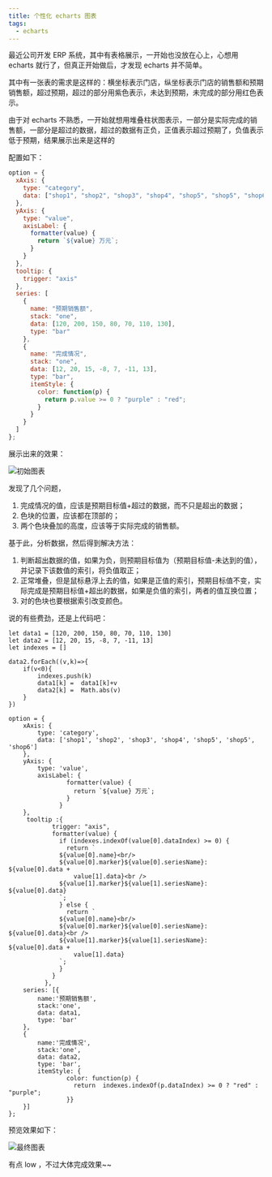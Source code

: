 ```yaml
---
title: 个性化 echarts 图表
tags:
  - echarts
---
```


最近公司开发 ERP 系统，其中有表格展示，一开始也没放在心上，心想用 echarts 就行了，但真正开始做后，才发现 echarts 并不简单。

<!-- more -->

其中有一张表的需求是这样的：横坐标表示门店，纵坐标表示门店的销售额和预期销售额，超过预期，超过的部分用紫色表示，未达到预期，未完成的部分用红色表示。

由于对 echarts 不熟悉，一开始就想用堆叠柱状图表示，一部分是实际完成的销售额，一部分是超过的数据，超过的数据有正负，正值表示超过预期了，负值表示低于预期，结果展示出来是这样的

配置如下：

```javascript
option = {
  xAxis: {
    type: "category",
    data: ["shop1", "shop2", "shop3", "shop4", "shop5", "shop5", "shop6"]
  },
  yAxis: {
    type: "value",
    axisLabel: {
      formatter(value) {
        return `${value} 万元`;
      }
    }
  },
  tooltip: {
    trigger: "axis"
  },
  series: [
    {
      name: "预期销售额",
      stack: "one",
      data: [120, 200, 150, 80, 70, 110, 130],
      type: "bar"
    },
    {
      name: "完成情况",
      stack: "one",
      data: [12, 20, 15, -8, 7, -11, 13],
      type: "bar",
      itemStyle: {
        color: function(p) {
          return p.value >= 0 ? "purple" : "red";
        }
      }
    }
  ]
};
```

展示出来的效果：

![初始图表](https://i.loli.net/2019/06/29/5d1712ca9761120404.png)

发现了几个问题，

1. 完成情况的值，应该是预期目标值+超过的数据，而不只是超出的数据；
2. 色块的位置，应该都在顶部的；
3. 两个色块叠加的高度，应该等于实际完成的销售额。

基于此，分析数据，然后得到解决方法：

1. 判断超出数据的值，如果为负，则预期目标值为（预期目标值-未达到的值），并记录下该数值的索引，将负值取正；
2. 正常堆叠，但是鼠标悬浮上去的值，如果是正值的索引，预期目标值不变，实际完成是预期目标值+超出的数据，如果是负值的索引，两者的值互换位置；
3. 对的色块也要根据索引改变颜色。

说的有些费劲，还是上代码吧：

```
let data1 = [120, 200, 150, 80, 70, 110, 130]
let data2 = [12, 20, 15, -8, 7, -11, 13]
let indexes = []

data2.forEach((v,k)=>{
    if(v<0){
        indexes.push(k)
        data1[k] =  data1[k]+v
        data2[k] =  Math.abs(v)
    }
})

option = {
    xAxis: {
        type: 'category',
        data: ['shop1', 'shop2', 'shop3', 'shop4', 'shop5', 'shop5', 'shop6']
    },
    yAxis: {
        type: 'value',
        axisLabel: {
                formatter(value) {
                  return `${value} 万元`;
                }
              }
    },
     tooltip :{
            trigger: "axis",
            formatter(value) {
              if (indexes.indexOf(value[0].dataIndex) >= 0) {
                return `
              ${value[0].name}<br/>
              ${value[0].marker}${value[0].seriesName}: ${value[0].data +
                  value[1].data}<br />
              ${value[1].marker}${value[1].seriesName}: ${value[0].data}
              `;
              } else {
                return `
              ${value[0].name}<br/>
              ${value[0].marker}${value[0].seriesName}: ${value[0].data}<br />
              ${value[1].marker}${value[1].seriesName}: ${value[0].data +
                  value[1].data}
              `;
              }
            }
          },
    series: [{
        name:'预期销售额',
        stack:'one',
        data: data1,
        type: 'bar'
    },
    {
        name:'完成情况',
        stack:'one',
        data: data2,
        type: 'bar',
        itemStyle: {
                color: function(p) {
                  return  indexes.indexOf(p.dataIndex) >= 0 ? "red" : "purple";
                }}
    }]
};
```

预览效果如下：

![最终图表](https://i.loli.net/2019/06/29/5d1721c76600393971.png)

有点 low ，不过大体完成效果~~
